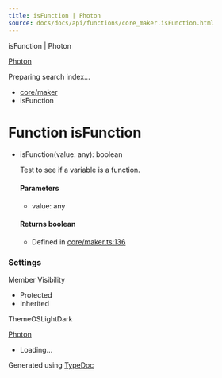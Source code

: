 ```yaml
---
title: isFunction | Photon
source: docs/docs/api/functions/core_maker.isFunction.html
---
```


isFunction | Photon

[Photon](../index.html)




Preparing search index...

* [core/maker](../modules/core_maker.html)
* isFunction

# Function isFunction

* isFunction(value: any): boolean

  Test to see if a variable is a function.

  #### Parameters

  + value: any

  #### Returns boolean

  + Defined in [core/maker.ts:136](https://github.com/mwhite454/photon/blob/main/packages/photon/src/core/maker.ts#L136)

### Settings

Member Visibility

* Protected
* Inherited

ThemeOSLightDark

[Photon](../index.html)

* Loading...

Generated using [TypeDoc](https://typedoc.org/)
